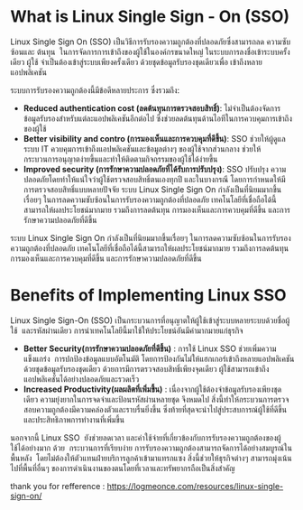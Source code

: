 # What is Linux Single Sign - On (SSO)

Linux⁣ Single Sign On (SSO) เป็นวิธีการรับรองความถูกต้องที่ปลอดภัยซึ่งสามารถลด ⁢ความซับซ้อนและ ⁢ต้นทุน ⁤ ในการจัดการการเข้าถึงของผู้ใช้ในองค์กรขนาดใหญ่ ในระบบการลงชื่อเข้าระบบครั้งเดียว ผู้ใช้ ⁢จำเป็นต้องเข้าสู่ระบบเพียงครั้งเดียว⁣ ด้วยชุดข้อมูลรับรองชุดเดียวเพื่อ ⁢เข้าถึงหลายแอปพลิเคชัน

ระบบการรับรองความถูกต้องนี้มีข้อดีหลายประการ ซึ่งรวมถึง:

* **Reduced authentication cost (ลดต้นทุนการตรวจสอบสิทธิ์)**: ไม่จำเป็นต้องจัดการข้อมูลรับรองสำหรับแต่ละแอปพลิเคชันอีกต่อไป ซึ่งช่วยลดต้นทุนด้านไอทีในการควบคุมการเข้าถึงของผู้ใช้
* **Better visibility and contro (การมองเห็นและการควบคุมที่ดีขึ้น)**: SSO ช่วยให้ผู้ดูแลระบบ IT ควบคุมการเข้าถึงแอปพลิเคชันและข้อมูลต่างๆ ของผู้ใช้จากส่วนกลาง ช่วยให้กระบวนการอนุญาตง่ายขึ้นและทำให้ติดตามกิจกรรมของผู้ใช้ได้ง่ายขึ้น
* **Improved security (การรักษาความปลอดภัยที่ได้รับการปรับปรุง)**: ‌SSO ปรับปรุง ⁢ความปลอดภัยโดยทำให้แน่ใจว่าผู้ใช้ตรวจสอบสิทธิ์ตนเองทุกปี และในบางกรณี โดยการกำหนดให้มีการตรวจสอบสิทธิ์แบบหลายปัจจัย
ระบบ Linux Single Sign On กำลังเป็นที่นิยมมากขึ้นเรื่อยๆ ในการลดความซับซ้อนในการรับรองความถูกต้องที่ปลอดภัย⁤ เทคโนโลยีที่เชื่อถือได้นี้สามารถให้ผลประโยชน์มากมาย รวมถึงการลดต้นทุน การมองเห็นและการควบคุมที่ดีขึ้น และการรักษาความปลอดภัยที่ดีขึ้น

ระบบ Linux Single Sign On กำลังเป็นที่นิยมมากขึ้นเรื่อยๆ ในการลดความซับซ้อนในการรับรองความถูกต้องที่ปลอดภัย⁤ เทคโนโลยีที่เชื่อถือได้นี้สามารถให้ผลประโยชน์มากมาย รวมถึงการลดต้นทุน การมองเห็นและการควบคุมที่ดีขึ้น และการรักษาความปลอดภัยที่ดีขึ้น

# Benefits of Implementing Linux SSO

Linux Single ‍Sign-On (SSO) เป็นกระบวนการที่อนุญาตให้ผู้ใช้เข้าสู่ระบบหลายระบบด้วยชื่อผู้ใช้ ⁢ และรหัสผ่านเดียว การนำเทคโนโลยีนี้มาใช้ให้ประโยชน์อันมีค่ามากมายแก่ธุรกิจ

* **Better Security(การรักษาความปลอดภัยที่ดีขึ้น)** : การใช้ Linux SSO ช่วยเพิ่มความแข็งแกร่ง ⁤ การปกป้องข้อมูลแบบอัตโนมัติ โดยการป้องกันไม่ให้แฮกเกอร์เข้าถึงหลายแอปพลิเคชันด้วยชุดข้อมูลรับรองชุดเดียว ด้วยการมีการตรวจสอบสิทธิ์เพียงจุดเดียว⁣ ผู้ใช้สามารถเข้าถึงแอปพลิเคชันได้อย่างปลอดภัยและรวดเร็ว⁣
* **Increased Productivity(ผลผลิตที่เพิ่มขึ้น)** : เนื่องจากผู้ใช้ต้องจำข้อมูลรับรองเพียงชุดเดียว ⁢ความยุ่งยากในการจดจำและป้อนรหัสผ่านหลายชุด⁤ จึงหมดไป สิ่งนี้ทำให้กระบวนการตรวจสอบความถูกต้องมีความคล่องตัวและราบรื่นยิ่งขึ้น ซึ่งท้ายที่สุดจะนำไปสู่ประสบการณ์ผู้ใช้ที่ดีขึ้นและประสิทธิภาพการทำงานที่เพิ่มขึ้น

นอกจากนี้ Linux SSO ⁣ ยังช่วยลดเวลา ‍และค่าใช้จ่ายที่เกี่ยวข้องกับการรับรองความถูกต้องของผู้ใช้ได้อย่างมาก ด้วย ⁢ กระบวนการที่เรียบง่าย การรับรองความถูกต้องสามารถจัดการได้อย่างสมบูรณ์ในพื้นหลัง ⁢ โดยไม่ต้องให้ตัวแทนฝ่ายบริการลูกค้าเข้ามาแทรกแซง สิ่งนี้ช่วยให้ธุรกิจต่างๆ สามารถมุ่งเน้นไปที่พื้นที่อื่นๆ ของการดำเนินงานของตนโดยที่เวลาและทรัพยากรถือเป็นสิ่งสำคัญ

thank you for refference : https://logmeonce.com/resources/linux-single-sign-on/

